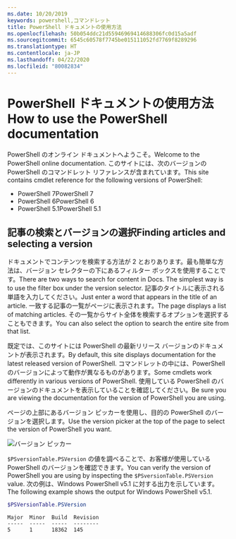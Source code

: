 ```yaml
---
ms.date: 10/20/2019
keywords: powershell,コマンドレット
title: PowerShell ドキュメントの使用方法
ms.openlocfilehash: 50b054ddc21d55946969414688306fc0d15a5adf
ms.sourcegitcommit: 6545c60578f7745be015111052fd7769f8289296
ms.translationtype: HT
ms.contentlocale: ja-JP
ms.lasthandoff: 04/22/2020
ms.locfileid: "80082834"
---
```

# <a name="how-to-use-the-powershell-documentation"></a><span data-ttu-id="1d212-103">PowerShell ドキュメントの使用方法</span><span class="sxs-lookup"><span data-stu-id="1d212-103">How to use the PowerShell documentation</span></span>

<span data-ttu-id="1d212-104">PowerShell のオンライン ドキュメントへようこそ。</span><span class="sxs-lookup"><span data-stu-id="1d212-104">Welcome to the PowerShell online documentation.</span></span> <span data-ttu-id="1d212-105">このサイトには、次のバージョンの PowerShell のコマンドレット リファレンスが含まれています。</span><span class="sxs-lookup"><span data-stu-id="1d212-105">This site contains cmdlet reference for the following versions of PowerShell:</span></span>

- <span data-ttu-id="1d212-106">PowerShell 7</span><span class="sxs-lookup"><span data-stu-id="1d212-106">PowerShell 7</span></span>
- <span data-ttu-id="1d212-107">PowerShell 6</span><span class="sxs-lookup"><span data-stu-id="1d212-107">PowerShell 6</span></span>
- <span data-ttu-id="1d212-108">PowerShell 5.1</span><span class="sxs-lookup"><span data-stu-id="1d212-108">PowerShell 5.1</span></span>

## <a name="finding-articles-and-selecting-a-version"></a><span data-ttu-id="1d212-109">記事の検索とバージョンの選択</span><span class="sxs-lookup"><span data-stu-id="1d212-109">Finding articles and selecting a version</span></span>

<span data-ttu-id="1d212-110">ドキュメントでコンテンツを検索する方法が 2 とおりあります。最も簡単な方法は、バージョン セレクターの下にあるフィルター ボックスを使用することです。</span><span class="sxs-lookup"><span data-stu-id="1d212-110">There are two ways to search for content in Docs. The simplest way is to use the filter box under the version selector.</span></span> <span data-ttu-id="1d212-111">記事のタイトルに表示される単語を入力してください。</span><span class="sxs-lookup"><span data-stu-id="1d212-111">Just enter a word that appears in the title of an article.</span></span> <span data-ttu-id="1d212-112">一致する記事の一覧がページに表示されます。</span><span class="sxs-lookup"><span data-stu-id="1d212-112">The page displays a list of matching articles.</span></span> <span data-ttu-id="1d212-113">その一覧からサイト全体を検索するオプションを選択することもできます。</span><span class="sxs-lookup"><span data-stu-id="1d212-113">You can also select the option to search the entire site from that list.</span></span>

<span data-ttu-id="1d212-114">既定では、このサイトには PowerShell の最新リリース バージョンのドキュメントが表示されます。</span><span class="sxs-lookup"><span data-stu-id="1d212-114">By default, this site displays documentation for the latest released version of PowerShell.</span></span> <span data-ttu-id="1d212-115">コマンドレットの中には、PowerShell のバージョンによって動作が異なるものがあります。</span><span class="sxs-lookup"><span data-stu-id="1d212-115">Some cmdlets work differently in various versions of PowerShell.</span></span> <span data-ttu-id="1d212-116">使用している PowerShell のバージョンのドキュメントを表示していることを確認してください。</span><span class="sxs-lookup"><span data-stu-id="1d212-116">Be sure you are viewing the documentation for the version of PowerShell you are using.</span></span>

<span data-ttu-id="1d212-117">ページの上部にあるバージョン ピッカーを使用し、目的の PowerShell のバージョンを選択します。</span><span class="sxs-lookup"><span data-stu-id="1d212-117">Use the version picker at the top of the page to select the version of PowerShell you want.</span></span>

![バージョン ピッカー](media/how-to-use-docs/version-search.gif)

<span data-ttu-id="1d212-119">`$PSversionTable.PSVersion` の値を調べることで、お客様が使用している PowerShell のバージョンを確認できます。</span><span class="sxs-lookup"><span data-stu-id="1d212-119">You can verify the version of PowerShell you are using by inspecting the `$PSversionTable.PSVersion` value.</span></span> <span data-ttu-id="1d212-120">次の例は、Windows PowerShell v5.1 に対する出力を示しています。</span><span class="sxs-lookup"><span data-stu-id="1d212-120">The following example shows the output for Windows PowerShell v5.1.</span></span>

```powershell
$PSVersionTable.PSVersion
```

```Output
Major  Minor  Build  Revision
-----  -----  -----  --------
5      1      18362  145
```
